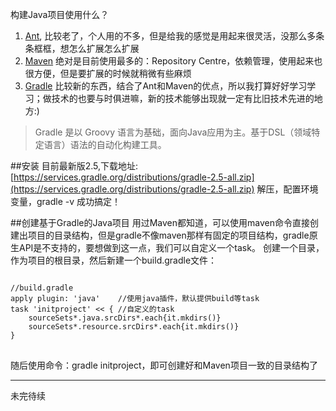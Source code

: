 <!--{layout:default title:学习使用Gradle}-->
构建Java项目使用什么？

1. [Ant](http://ant.apache.org/), 比较老了，个人用的不多，但是给我的感觉是用起来很灵活，没那么多条条框框，想怎么扩展怎么扩展
2. [Maven](http://maven.apache.org/) 绝对是目前使用最多的：Repository Centre，依赖管理，使用起来也很方便，但是要扩展的时候就稍微有些麻烦
3. [Gradle](http://gradle.org/)  比较新的东西，结合了Ant和Maven的优点，所以我打算好好学习学习；做技术的也要与时俱进嘛，新的技术能够出现就一定有比旧技术先进的地方:)

> Gradle 是以 Groovy 语言为基础，面向Java应用为主。基于DSL（领域特定语言）语法的自动化构建工具。

##安装
目前最新版2.5,下载地址:[https://services.gradle.org/distributions/gradle-2.5-all.zip](https://services.gradle.org/distributions/gradle-2.5-all.zip)
解压，配置环境变量，gradle -v 成功搞定！

##创建基于Gradle的Java项目
用过Maven都知道，可以使用maven命令直接创建出项目的目录结构，但是gradle不像maven那样有固定的项目结构，gradle原生API是不支持的，要想做到这一点，我们可以自定义一个task。
创建一个目录，作为项目的根目录，然后新建一个build.gradle文件：
<pre class="language-bash line-number">
<code>
//build.gradle
apply plugin: 'java'    //使用java插件，默认提供build等task
task 'initproject' << { //自定义的task
	sourceSets*.java.srcDirs*.each{it.mkdirs()}
	sourceSets*.resource.srcDirs*.each{it.mkdirs()}
}
</code>
</pre>

随后使用命令：gradle initproject，即可创建好和Maven项目一致的目录结构了

-----
未完待续
